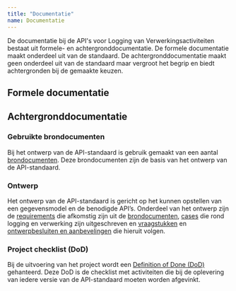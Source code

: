 ```yaml
---
title: "Documentatie"
name: Documentatie
---
```

De documentatie bij de API's voor Logging van Verwerkingsactiviteiten bestaat uit formele- en achtergronddocumentatie. De formele documentatie maakt onderdeel uit van de standaard. De achtergronddocumentatie maakt geen onderdeel uit van de standaard maar vergroot het begrip en biedt achtergronden bij de gemaakte keuzen.

## Formele documentatie


## Achtergronddocumentatie

### Gebruikte brondocumenten
Bij het ontwerp van de API-standaard is gebruik gemaakt van een aantal [brondocumenten](../achtergronddocumentatie/brondocumenten.md). Deze brondocumenten zijn de basis van het ontwerp van de API-standaard.

### Ontwerp
Het ontwerp van de API-standaard is gericht op het kunnen opstellen van een gegevensmodel en de benodigde API’s. Onderdeel van het ontwerp zijn de [requirements](../achtergronddocumentatie/ontwerp/requirements.md) die afkomstig zijn uit de [brondocumenten](../achtergronddocumentatie/ontwerp/brondocumenten.md), [cases](../achtergronddocumentatie/ontwerp/cases.md) die rond logging en verwerking zijn uitgeschreven en [vraagstukken](../achtergronddocumentatie/ontwerp/vraagstukken.md) en 
[ontwerpbesluiten en aanbevelingen](../achtergronddocumentatie/ontwerp/ontwerpbesluiten) die hieruit volgen.

### Project checklist (DoD)
Bij de uitvoering van het project wordt een [Definition of Done (DoD)](../achtergronddocumentatie/definition_of_done.md) gehanteerd. Deze DoD is de checklist met activiteiten die bij de oplevering van iedere versie van de API-standaard moeten worden afgevinkt. 
